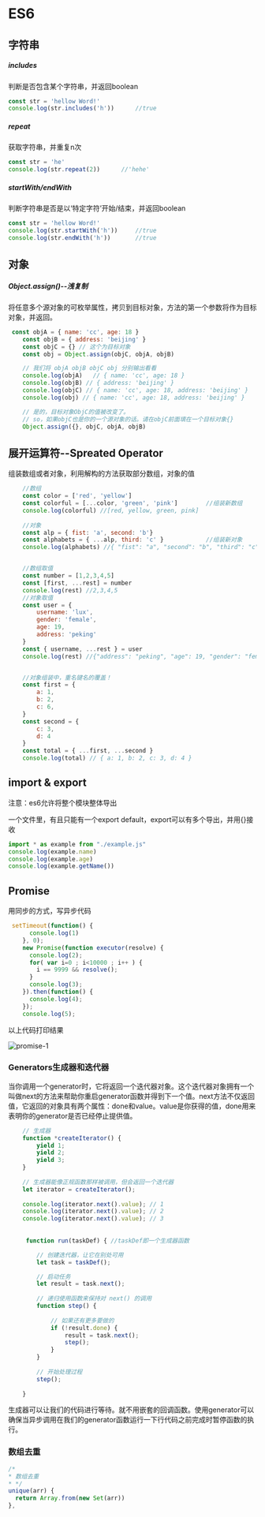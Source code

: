 # ES6



## 字符串

##### includes

判断是否包含某个字符串，并返回boolean

```javascript
const str = 'hellow Word!'
console.log(str.includes('h'))		//true
```



#####  repeat

获取字符串，并重复n次

```javascript
const str = 'he'
console.log(str.repeat(2))		//'hehe'
```



##### startWith/endWith

判断字符串是否是以‘特定字符’开始/结束，并返回boolean

```javascript
const str = 'hellow Word!'
console.log(str.startWith('h'))		//true
console.log(str.endWith('h'))		//true
```





## 对象



##### Object.assign()--浅复制

将任意多个源对象的可枚举属性，拷贝到目标对象，方法的第一个参数将作为目标对象，并返回。

``` javascript
 const objA = { name: 'cc', age: 18 }
    const objB = { address: 'beijing' }
    const objC = {} // 这个为目标对象
    const obj = Object.assign(objC, objA, objB)

    // 我们将 objA objB objC obj 分别输出看看
    console.log(objA)   // { name: 'cc', age: 18 }
    console.log(objB) // { address: 'beijing' }
    console.log(objC) // { name: 'cc', age: 18, address: 'beijing' }
    console.log(obj) // { name: 'cc', age: 18, address: 'beijing' }

    // 是的，目标对象ObjC的值被改变了。
    // so，如果objC也是你的一个源对象的话。请在objC前面填在一个目标对象{}
    Object.assign({}, objC, objA, objB)
```





## 展开运算符--Spreated Operator

组装数组或者对象，利用解构的方法获取部分数组，对象的值



```javascript
	//数组
    const color = ['red', 'yellow']
    const colorful = [...color, 'green', 'pink']		//组装新数组
    console.log(colorful) //[red, yellow, green, pink]
    
    //对象
    const alp = { fist: 'a', second: 'b'}
    const alphabets = { ...alp, third: 'c' }			//组装新对象
    console.log(alphabets) //{ "fist": "a", "second": "b", "third": "c"}


	//数组取值
    const number = [1,2,3,4,5]
    const [first, ...rest] = number
    console.log(rest) //2,3,4,5
    //对象取值
    const user = {
        username: 'lux',
        gender: 'female',
        age: 19,
        address: 'peking'
    }
    const { username, ...rest } = user
    console.log(rest) //{"address": "peking", "age": 19, "gender": "female"}


	//对象组装中，重名键名的覆盖！
	const first = {
        a: 1,
        b: 2,
        c: 6,
    }
    const second = {
        c: 3,
        d: 4
    }
    const total = { ...first, ...second }
    console.log(total) // { a: 1, b: 2, c: 3, d: 4 }

```



## import & export

注意：es6允许将整个模块整体导出

一个文件里，有且只能有一个export default，export可以有多个导出，并用{}接收

```javascript
import * as example from "./example.js"
console.log(example.name)
console.log(example.age)
console.log(example.getName())
```





## Promise

用同步的方式，写异步代码

```javascript
 setTimeout(function() {
      console.log(1)
    }, 0);
    new Promise(function executor(resolve) {
      console.log(2);
      for( var i=0 ; i<10000 ; i++ ) {
        i == 9999 && resolve();
      }
      console.log(3);
    }).then(function() {
      console.log(4);
    });
    console.log(5);
```

以上代码打印结果

![promise-1](D:\workspace\md\img-md\promise-1.png)



### Generators生成器和迭代器

当你调用一个generator时，它将返回一个迭代器对象。这个迭代器对象拥有一个叫做next的方法来帮助你重启generator函数并得到下一个值。next方法不仅返回值，它返回的对象具有两个属性：done和value。value是你获得的值，done用来表明你的generator是否已经停止提供值。

```javascript
    // 生成器
    function *createIterator() {
        yield 1;
        yield 2;
        yield 3;
    }
    
    // 生成器能像正规函数那样被调用，但会返回一个迭代器
    let iterator = createIterator();
    
    console.log(iterator.next().value); // 1
    console.log(iterator.next().value); // 2
    console.log(iterator.next().value); // 3
    
    
     function run(taskDef) { //taskDef即一个生成器函数

        // 创建迭代器，让它在别处可用
        let task = taskDef();

        // 启动任务
        let result = task.next();
    
        // 递归使用函数来保持对 next() 的调用
        function step() {
    
            // 如果还有更多要做的
            if (!result.done) {
                result = task.next();
                step();
            }
        }
    
        // 开始处理过程
        step();
    
    }
```

生成器可以让我们的代码进行等待。就不用嵌套的回调函数。使用generator可以确保当异步调用在我们的generator函数运行一下行代码之前完成时暂停函数的执行。



### 数组去重

```javascript
/*
* 数组去重
* */
unique(arr) {
  return Array.from(new Set(arr))
},
```



























